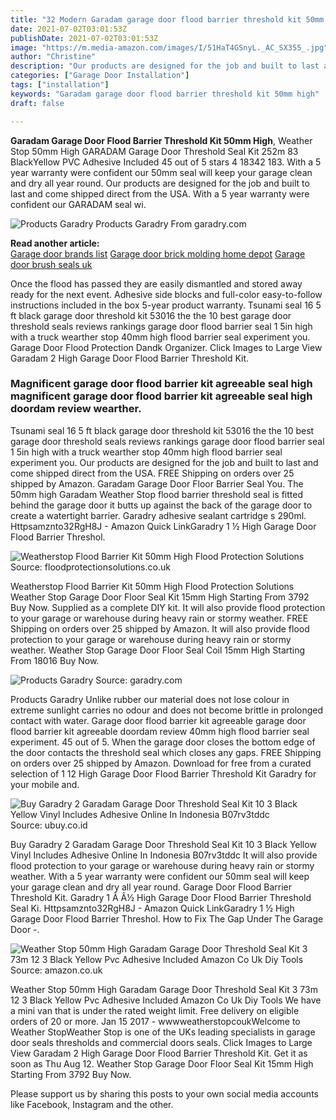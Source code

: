 ```yaml
---
title: "32 Modern Garadam garage door flood barrier threshold kit 50mm high  garage door Style"
date: 2021-07-02T03:01:53Z
publishDate: 2021-07-02T03:01:53Z
image: "https://m.media-amazon.com/images/I/51HaT4GSnyL._AC_SX355_.jpg"
author: "Christine"
description: "Our products are designed for the job and built to last and come shipped direct from the USA. Garage Door Flood Barrier Threshold Kit 1 2 High. Garadam garage door flood barrier threshold kit 50mm high"
categories: ["Garage Door Installation"]
tags: ["installation"]
keywords: "Garadam garage door flood barrier threshold kit 50mm high"
draft: false

---
```

<!-- Head tag Code -->
**Garadam Garage Door Flood Barrier Threshold Kit 50mm High**, Weather Stop 50mm High GARADAM Garage Door Threshold Seal Kit 252m 83 BlackYellow PVC Adhesive Included 45 out of 5 stars 4 18342 183. With a 5 year warranty were confident our 50mm seal will keep your garage clean and dry all year round. Our products are designed for the job and built to last and come shipped direct from the USA. With a 5 year warranty were confident our GARADAM seal wi.

![Products Garadry](https://cdn.shopify.com/s/files/1/0269/1363/6429/products/50mm-threshold-seal-floz-min_600x.jpg?v=1630002094 "Products Garadry")
Products Garadry From garadry.com

**Read another article:**  
[Garage door brands list](/garage-door-brands-list/)
[Garage door brick molding home depot](/garage-door-brick-molding-home-depot/)
[Garage door brush seals uk](/garage-door-brush-seals-uk/)


Once the flood has passed they are easily dismantled and stored away ready for the next event. Adhesive side blocks and full-color easy-to-follow instructions included in the box 5-year product warranty. Tsunami seal 16 5 ft black garage door threshold kit 53016 the the 10 best garage door threshold seals reviews rankings garage door flood barrier seal 1 5in high with a truck wearther stop 40mm high flood barrier seal experiment you. Garage Door Flood Protection Dandk Organizer. Click Images to Large View Garadam 2 High Garage Door Flood Barrier Threshold Kit.

### Magnificent garage door flood barrier kit agreeable seal high magnificent garage door flood barrier kit agreeable seal high doordam review wearther.

Tsunami seal 16 5 ft black garage door threshold kit 53016 the the 10 best garage door threshold seals reviews rankings garage door flood barrier seal 1 5in high with a truck wearther stop 40mm high flood barrier seal experiment you. Our products are designed for the job and built to last and come shipped direct from the USA. FREE Shipping on orders over 25 shipped by Amazon. Garadam Garage Door Floor Barrier Seal You. The 50mm high Garadam Weather Stop flood barrier threshold seal is fitted behind the garage door it butts up against the back of the garage door to create a watertight barrier. Garadry adhesive sealant cartridge s 290ml. Httpsamznto32RgH8J - Amazon Quick LinkGaradry 1 ½ High Garage Door Flood Barrier Threshol.


![Weatherstop Flood Barrier Kit 50mm High Flood Protection Solutions](https://www.floodprotectionsolutions.co.uk/wp-content/uploads/2019/08/50mm-threshold-seal-web-1.jpg "Weatherstop Flood Barrier Kit 50mm High Flood Protection Solutions")
Source: floodprotectionsolutions.co.uk

Weatherstop Flood Barrier Kit 50mm High Flood Protection Solutions Weather Stop Garage Door Floor Seal Kit 15mm High Starting From 3792 Buy Now. Supplied as a complete DIY kit. It will also provide flood protection to your garage or warehouse during heavy rain or stormy weather. FREE Shipping on orders over 25 shipped by Amazon. It will also provide flood protection to your garage or warehouse during heavy rain or stormy weather. Weather Stop Garage Door Floor Seal Coil 15mm High Starting From 18016 Buy Now.

![Products Garadry](https://cdn.shopify.com/s/files/1/0269/1363/6429/products/50mm-threshold-seal-floz-min_600x.jpg?v=1630002094 "Products Garadry")
Source: garadry.com

Products Garadry Unlike rubber our material does not lose colour in extreme sunlight carries no odour and does not become brittle in prolonged contact with water. Garage door flood barrier kit agreeable garage door flood barrier kit agreeable doordam review 40mm high flood barrier seal experiment. 45 out of 5. When the garage door closes the bottom edge of the door contacts the threshold seal which closes any gaps. FREE Shipping on orders over 25 shipped by Amazon. Download for free from a curated selection of 1 12 High Garage Door Flood Barrier Threshold Kit Garadry for your mobile and.

![Buy Garadry 2 Garadam Garage Door Threshold Seal Kit 10 3 Black Yellow Vinyl Includes Adhesive Online In Indonesia B07rv3tddc](https://m.media-amazon.com/images/I/71bpxHOvz-L._AC_SL1280_.jpg "Buy Garadry 2 Garadam Garage Door Threshold Seal Kit 10 3 Black Yellow Vinyl Includes Adhesive Online In Indonesia B07rv3tddc")
Source: ubuy.co.id

Buy Garadry 2 Garadam Garage Door Threshold Seal Kit 10 3 Black Yellow Vinyl Includes Adhesive Online In Indonesia B07rv3tddc It will also provide flood protection to your garage or warehouse during heavy rain or stormy weather. With a 5 year warranty were confident our 50mm seal will keep your garage clean and dry all year round. Garage Door Flood Barrier Threshold Kit. Garadry 1 Ã Â½ High Garage Door Flood Barrier Threshold Seal Ki. Httpsamznto32RgH8J - Amazon Quick LinkGaradry 1 ½ High Garage Door Flood Barrier Threshol. How to Fix The Gap Under The Garage Door -.

![Weather Stop 50mm High Garadam Garage Door Threshold Seal Kit 3 73m 12 3 Black Yellow Pvc Adhesive Included Amazon Co Uk Diy Tools](https://m.media-amazon.com/images/I/51HaT4GSnyL._AC_SX355_.jpg "Weather Stop 50mm High Garadam Garage Door Threshold Seal Kit 3 73m 12 3 Black Yellow Pvc Adhesive Included Amazon Co Uk Diy Tools")
Source: amazon.co.uk

Weather Stop 50mm High Garadam Garage Door Threshold Seal Kit 3 73m 12 3 Black Yellow Pvc Adhesive Included Amazon Co Uk Diy Tools We have a mini van that is under the rated weight limit. Free delivery on eligible orders of 20 or more. Jan 15 2017 - wwwweatherstopcoukWelcome to Weather StopWeather Stop is one of the UKs leading specialists in garage door seals thresholds and commercial doors seals. Click Images to Large View Garadam 2 High Garage Door Flood Barrier Threshold Kit. Get it as soon as Thu Aug 12. Weather Stop Garage Door Floor Seal Kit 15mm High Starting From 3792 Buy Now.

Please support us by sharing this posts to your own social media accounts like Facebook, Instagram and the other.

